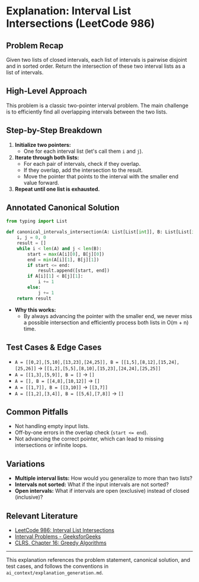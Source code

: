 # Explanation: Interval List Intersections (LeetCode 986)

## Problem Recap
Given two lists of closed intervals, each list of intervals is pairwise disjoint and in sorted order. Return the intersection of these two interval lists as a list of intervals.

## High-Level Approach
This problem is a classic two-pointer interval problem. The main challenge is to efficiently find all overlapping intervals between the two lists.

## Step-by-Step Breakdown
1. **Initialize two pointers:**
   - One for each interval list (let's call them `i` and `j`).
2. **Iterate through both lists:**
   - For each pair of intervals, check if they overlap.
   - If they overlap, add the intersection to the result.
   - Move the pointer that points to the interval with the smaller end value forward.
3. **Repeat until one list is exhausted.**

## Annotated Canonical Solution
```python
from typing import List

def canonical_intervals_intersection(A: List[List[int]], B: List[List[int]]) -> List[List[int]]:
    i, j = 0, 0
    result = []
    while i < len(A) and j < len(B):
        start = max(A[i][0], B[j][0])
        end = min(A[i][1], B[j][1])
        if start <= end:
            result.append([start, end])
        if A[i][1] < B[j][1]:
            i += 1
        else:
            j += 1
    return result
```
- **Why this works:**
  - By always advancing the pointer with the smaller end, we never miss a possible intersection and efficiently process both lists in O(m + n) time.

## Test Cases & Edge Cases
- `A = [[0,2],[5,10],[13,23],[24,25]], B = [[1,5],[8,12],[15,24],[25,26]]` → `[[1,2],[5,5],[8,10],[15,23],[24,24],[25,25]]`
- `A = [[1,3],[5,9]], B = []` → `[]`
- `A = [], B = [[4,8],[10,12]]` → `[]`
- `A = [[1,7]], B = [[3,10]]` → `[[3,7]]`
- `A = [[1,2],[3,4]], B = [[5,6],[7,8]]` → `[]`

## Common Pitfalls
- Not handling empty input lists.
- Off-by-one errors in the overlap check (`start <= end`).
- Not advancing the correct pointer, which can lead to missing intersections or infinite loops.

## Variations
- **Multiple interval lists:** How would you generalize to more than two lists?
- **Intervals not sorted:** What if the input intervals are not sorted?
- **Open intervals:** What if intervals are open (exclusive) instead of closed (inclusive)?

## Relevant Literature
- [LeetCode 986: Interval List Intersections](https://leetcode.com/problems/interval-list-intersections/)
- [Interval Problems - GeeksforGeeks](https://www.geeksforgeeks.org/intervals-in-data-structure/)
- [CLRS, Chapter 16: Greedy Algorithms](https://mitpress.mit.edu/9780262046305/introduction-to-algorithms/)

---
This explanation references the problem statement, canonical solution, and test cases, and follows the conventions in `ai_context/explanation_generation.md`. 